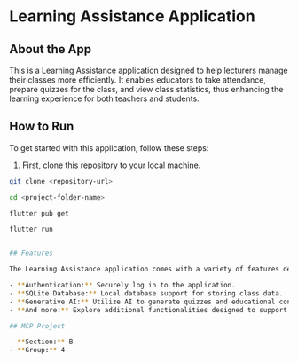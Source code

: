 # Learning Assistance Application

## About the App
This is a Learning Assistance application designed to help lecturers manage their classes more efficiently. It enables educators to take attendance, prepare quizzes for the class, and view class statistics, thus enhancing the learning experience for both teachers and students.

## How to Run

To get started with this application, follow these steps:

1. First, clone this repository to your local machine.

```bash
git clone <repository-url>
```
```bash
cd <project-folder-name>
```
```bash
flutter pub get
```
```bash
flutter run


## Features

The Learning Assistance application comes with a variety of features designed to streamline the educational process:

- **Authentication:** Securely log in to the application.
- **SQLite Database:** Local database support for storing class data.
- **Generative AI:** Utilize AI to generate quizzes and educational content.
- **And more:** Explore additional functionalities designed to support educators and students.

## MCP Project

- **Section:** B
- **Group:** 4

